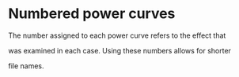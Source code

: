 

# Numbered power curves

The number assigned to each power curve refers to the effect that

was examined in each case. Using these numbers allows for shorter 

file names.

